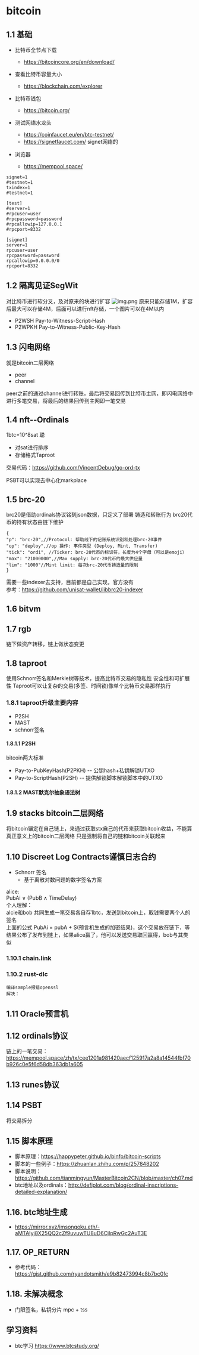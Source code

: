 # bitcoin

## 1.1 基础

+ 比特币全节点下载
  - https://bitcoincore.org/en/download/

+ 查看比特币容量大小
  - https://blockchain.com/explorer  

+ 比特币钱包
  - https://bitcoin.org/

+ 测试网络水龙头
  - https://coinfaucet.eu/en/btc-testnet/
  - https://signetfaucet.com/  signet网络的

+ 浏览器
  - https://mempool.space/

```text
signet=1
#testnet=1
txindex=1
#testnet=1

[test]
#server=1
#rpcuser=user
#rpcpassword=password
#rpcallowip=127.0.0.1
#rpcport=8332

[signet]
server=1
rpcuser=user
rpcpassword=password
rpcallowip=0.0.0.0/0
rpcport=8332
```



## 1.2 隔离见证SegWit
对比特币进行软分叉，及对原来的块进行扩容
![img.png](images/bitcoin隔离见证.png)
原来只能存储1M，扩容后最大可以存储4M，后面可以进行nft存储，一个图片可以在4M以内

+ P2WSH Pay-to-Witness-Script-Hash
+ P2WPKH Pay-to-Witness-Public-Key-Hash

## 1.3 闪电网络
就是bitcoin二层网络
+ peer
+ channel

peer之前的通过channel进行转账，最后将交易回传到比特币主网，即闪电网络中进行多笔交易，将最后的结果回传到主网即一笔交易

## 1.4 nft--Ordinals
1btc=10^8sat 聪

+ 对sat进行排序
+ 存储格式Taproot


交易代码：https://github.com/VincentDebug/go-ord-tx  


PSBT可以实现去中心化markplace


## 1.5 brc-20
brc20是借助ordinals协议铭刻json数据，只定义了部署 铸造和转账行为
brc20代币的持有状态由链下维护
```text
{  
"p": "brc-20",//Protocol: 帮助线下的记账系统识别和处理brc-20事件  
"op": "deploy",//op 操作: 事件类型 (Deploy, Mint, Transfer)  
"tick": "ordi", //Ticker: brc-20代币的标识符，长度为4个字母（可以是emoji） 
"max": "21000000",//Max supply: brc-20代币的最大供应量  
"lim": "1000"//Mint limit: 每次brc-20代币铸造量的限制
}
```

需要一些indexer去支持，目前都是自己实现，官方没有  
参考：https://github.com/unisat-wallet/libbrc20-indexer  


## 1.6 bitvm


## 1.7 rgb
链下做资产转移，链上做状态变更


## 1.8 taproot
使用Schnorr签名和Merkle树等技术，提高比特币交易的隐私性 安全性和可扩展性
Taproot可以让复杂的交易(多签、时间锁)像单个比特币交易那样执行

### 1.8.1 taproot升级主要内容
+ P2SH
+ MAST
+ schnorr签名

#### 1.8.1.1 P2SH
bitcoin两大标准
+ Pay-to-PubKeyHash(P2PKH) -- 公钥hash+私钥解锁UTXO
+ Pay-to-ScriptHash(P2SH) -- 提供解锁脚本解锁脚本中的UTXO


#### 1.8.1.2 MAST默克尔抽象语法树 


## 1.9 stacks bitcoin二层网络
将bitcoin锚定在自己链上，来通过获取stx自己的代币来获取bitcoin收益，不能算真正意义上的bitcoin二层网络
只是强制将自己的链和bitcoin关联起来


## 1.10 Discreet Log Contracts谨慎日志合约

+ Schnorr 签名  
  - 基于离散对数问题的数字签名方案

alice:  
PubAi ∨ (PubB ∧ TimeDelay)  
个人理解：  
alcie和bob 共同生成一笔交易各自存1btc，发送到bitcoin上，取钱需要两个人的签名  
上面的公式 PubAi = pubA + S(预言机生成的加密结果)，这个交易放在链下，等结果公布了发布到链上，如果alice赢了，他可以发送交易取回赢得，bob与其类似  


### 1.10.1 chain.link

### 1.10.2 rust-dlc
```text
编译sample报错openssl
解决：

```

## 1.11 Oracle预言机



## 1.12 ordinals协议
链上的一笔交易：
https://mempool.space/zh/tx/cee1201a981420aecf125917a2a8a14544fbf70b926c0e5f6d58db363db1a605

## 1.13 runes协议


## 1.14 PSBT 
将交易拆分


## 1.15 脚本原理
+ 脚本原理：https://happypeter.github.io/binfo/bitcoin-scripts
+ 脚本的一些例子：https://zhuanlan.zhihu.com/p/257848202
+ 脚本说明：https://github.com/tianmingyun/MasterBitcoin2CN/blob/master/ch07.md
+ btc地址以及ordinals：http://defiplot.com/blog/ordinal-inscriptions-detailed-explanation/

## 1.16. btc地址生成
+ https://mirror.xyz/imsongoku.eth/-aMTAIyj8X25QQ2cZf9uvuwTU8uD6CjlpRwGc2AuT3E

## 1.17. OP_RETURN
+ 参考代码：https://gist.github.com/ryandotsmith/e9b82473994c8b7bc0fc

## 1.18. 未解决概念
+ 门限签名，私钥分片 mpc + tss

## 学习资料
+ btc学习 https://www.btcstudy.org/